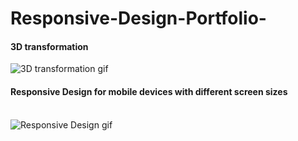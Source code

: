 # Responsive-Design-Portfolio-

<html>
<body>

<h4>3D transformation</h4>
<img src="http://webpage.pace.edu/yh19243n/ResponsiveDesign(Portfolio)/ResponsiveWebpage.gif" alt="3D transformation gif">
<h4>Responsive Design for mobile devices with different screen sizes</h4><br />
<img src="https://github.com/hong000/Responsive-Design-Portfolio-/blob/master/Portfolio/ResponsiveWebpage.gif" alt="Responsive Design gif">



</body>
</html>
